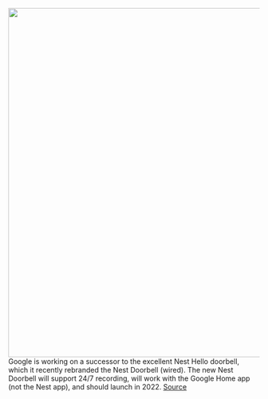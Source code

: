 <img src='https://cdn.vox-cdn.com/thumbor/72F8PUSxHQgLfoGFhGdyv6Tnp5E=/0x0:2040x1530/1200x800/filters:focal(1100x498:1426x824)/cdn.vox-cdn.com/uploads/chorus_image/image/69927825/fion_180428_2519_8644.0.jpg' width='700px' /><br/>
Google is working on a successor to the excellent Nest Hello doorbell, which it recently rebranded the Nest Doorbell (wired). The new Nest Doorbell will support 24/7 recording, will work with the Google Home app (not the Nest app), and should launch in 2022.
<a href='https://www.theverge.com/2021/9/29/22700859/google-nest-doorbell-wired-2nd-gen-launching-2022'> Source <a/>